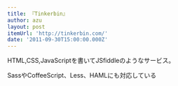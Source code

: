 ```yaml
---
title: 『Tinkerbin』
author: azu
layout: post
itemUrl: 'http://tinkerbin.com/'
date: '2011-09-30T15:00:00.000Z'
---
```

HTML,CSS,JavaScriptを書いてJSfiddleのようなサービス。

SassやCoffeeScript、Less、HAMLにも対応している
